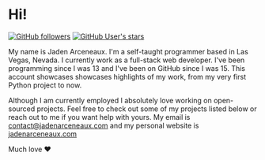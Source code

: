 # Hi!
[![GitHub followers](https://img.shields.io/github/followers/jadens-arc)](https://github.com/Jadens-arc?tab=followers)
[![GitHub User's stars](https://img.shields.io/github/stars/jadens-arc)](https://github.com/Jadens-arc)


My name is Jaden Arceneaux. I'm a self-taught programmer based in Las Vegas, Nevada. I currently work as a full-stack web developer. I've been programming since I was 13 and I've been on GitHub since I was 15. This account showcases showcases highlights of my work, from my very first Python project to now.

Although I am currently employed I absolutely love working on open-sourced projects. Feel free to check out some of my projects listed below or reach out to me if you want help with yours. My email is [contact@jadenarceneaux.com](mailto://contact@jadenarceneaux.com) and my personal website is [jadenarceneaux.com](https://jadenarceneaux.com)

Much love ❤️
